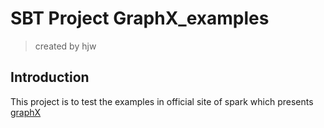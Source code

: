 # SBT Project GraphX_examples
> created by hjw

## Introduction
This project is to test the examples in official site of spark which presents [graphX](http://spark.apache.org/docs/latest/graphx-programming-guide.html)

